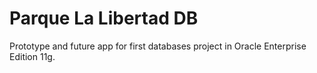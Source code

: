 # Parque La Libertad DB
Prototype and future app for first databases project in Oracle Enterprise Edition 11g.

